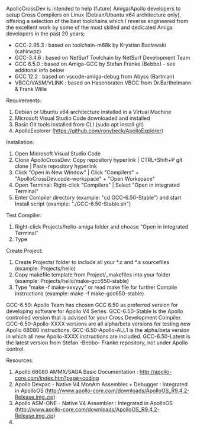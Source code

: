 ApolloCrossDev is intended to help (future) Amiga/Apollo developers to setup Cross Compilers on Linux (Debian/Ubuntu x64 architecture only), offering a selection of the best toolchains which I  reverse engineered from the excellent work by some of the most skilled and dedicated Amiga developers in the past 20 years;

* GCC-2.95.3        : based on toolchain-m68k by Krystian Bacławski (cahirwpz)
* GCC-3.4.6         : based on NetSurf Toolchain by NetSurf Development Team
* GCC 6.5.0         : based on Amiga-GCC by Stefan Franke (Bebbo) - see additonal info below
* GCC 12.2          : based on vscode-amiga-debug from Abyss (Bartman)
* VBCC/VASM/VLINK   : based on Hasenbraten VBCC from Dr.Barthelmann & Frank Wille

Requirements:
1. Debian or Ubuntu x64 architecture installed in a Virtual Machine 
2. Microsoft Visual Studio Code downloaded and installed
3. Basic Git tools installed from CLI (sudo apt install git)
4. ApolloExplorer (https://github.com/ronybeck/ApolloExplorer)

Installation:
1. Open Microsoft Visual Studio Code
2. Clone ApolloCrossDev: Copy repository hyperlink | CTRL+Shift+P git clone | Paste repository hyperlink
3. Click "Open in New Window" | Click "Compilers" + "ApolloCrossDev.code-workspace" + "Open Workspace"
4. Open Terminal: Right-click "Compilers" | Select "Open in integrated Terminal"
5. Enter Compiler directory (example: "cd GCC-6.50-Stable") and start Install script (example: "./GCC-6.50-Stable.sh")

Test Compiler:
1. Right-click Projects/hello-amiga folder and choose "Open in Integrated Terminal"
2. Type 

Create Project:
1. Create Projects/<mysource> folder to include all your *.c and *.s sourcefiles (example: Projects/hello)
2. Copy makefile template from Project/_makefiles into your folder (example: Projects/hello/make-gcc650-stable)
3. Type "make -f make-xxxyyy" or read make file for further Compile instructions (example: make -f make-gcc650-stable)

GCC-6.50:
Apollo Team has chosen GCC 6.50 as preferred version for developing software for Apollo V4 Series.
GCC-6.50-Stable is the Apollo controlled version that is advised for your Cross Development Compiler.
GCC-6.50-Apollo-XXXX versions are all alpha/beta versions for testing new Apollo 68080 instructions.
GCC-6.50-Apollo-ALL1 is the alpha/beta version in which all new Apollo-XXXX instructions are included.
GCC-6.50-Latest is the latest version from Stefan -Bebbo- Franke repository, not under Apollo control.

Resources:
1. Apollo 68080 AMMX/SAGA Basic Documentation            : http://apollo-core.com/index.htm?page=coding
2. Apollo Devpac - Native V4 MonAm Assembler + Debugger  : Integrated in ApolloOS (http://www.apollo-core.com/downloads/ApolloOS_R9.4.2-Release.img.zip)
3. Apollo ASM-ONE - Native V4 Assembler                  : Integrated in ApolloOS (http://www.apollo-core.com/downloads/ApolloOS_R9.4.2-Release.img.zip)
4. 
